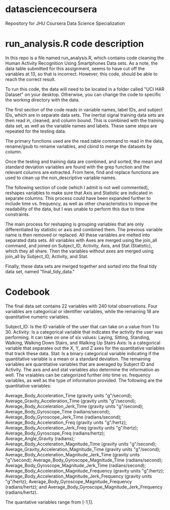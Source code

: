 # datasciencecoursera
Repository for JHU Coursera Data Science Specialization

# run_analysis.R code description
In this repo is a file named run_analysis.R, which contains code cleaning the Human Activity Recognition Using Smartphones Data sets. As a note, the data table submitted for this assignment, seems to have cut off the variables at 13, so that is incorrect. However, this code, should be able to reach the correct result.

To run this code, the data will need to be located in a folder called "UCI HAR Dataset" on your desktop. Otherwise, you can change the code to specific the working directory with the data.

The first section of the code reads in variable names, label IDs, and  subject IDs, which are in separate data sets. The inertial signal training data sets are then read in, cleaned, and column bound. This is combined with the training data set, as well as the variable names and labels. These same steps are repeated for the testing data.

The primary functions used are the read.table command to read in the data, rename/gsub to rename variables, and cbind to merge the datasets by column.

Once the testing and training data are combined, and sorted, the mean and standard deviation variables are found with the grep function and the relevant columns are extracted. From here, find and replace functions are used to clean up the non_descriptive variable names.

The following section of code (which I admit is not well commented), reshapes variables to make sure that Axis and Statistic are indicated in separate columns. This process could have been expanded further to include time vs. frequency, as well as other characteristics to impove the readability of the data, but I was unable to perform this due to time constraints.

The main process for reshaping is grouping variables that are only differentiated by statistic or axis and combined them. The previous variable name is then removed or replaced. All these variables are melted into separated data sets. All variables with Axes are merged using the join_all command, and joined on Subject_ID, Activity, Axis, and Stat (Statistic), which they all share. Then the variables without axes are merged using join_all by Subject_ID, Activity, and Stat.

Finally, these data sets are merged together and sorted into the final tidy data set, named "final_tidy_data."

# Codebook

The final data set contains 22 variables with 240 total observations. Four variables are categorical or identifier variables, while the remaining 18 are quantitative numeric variables. 

Subject_ID:  Is the ID variable of the user that can take on a value from 1 to 30.
Activity:  Is a categorical variable that indicates the activity the user was performing. It can take on one of six values:  Laying, Sitting, Standing, Walking, Walking Down Stairs, and Walking Up Stairs
Axis: Is a categorical variable that separates out the X, Y, and Z axes for the quantitative variables that track these data.
Stat: Is a binary categorical variable indicating if the quantitative variable is a mean or a standard deviation.
The remaining variables are quantitative variables that are averaged by Subject ID and Activity. The axis and and stat variables also determine the information as well. The vraiables can be categorized further into time vs. frequency variables, as well as the type of information provided. The following are the quantitative variables: 

Average_Body_Acceleration_Time (gravity units "g"/second);
Average_Gravity_Acceleration_Time (gravity units "g"/second);
Average_Body_Acceleration_Jerk_Time (gravity units "g"/second);
Average_Body_Gyroscope_Time (radians/second);
Average_Body_Gyroscope_Jerk_Time (radians/second);
Average_Body_Acceleration_Freq (gravity units "g"/hertz);
Average_Body_Acceleration_Jerk_Freq (gravity units "g"/hertz);
Average_Body_Gyroscope_Freq (radians/hertz);	
Average_Angle_Gravity (radians);
Average_Body_Acceleration_Magnitude_Time (gravity units "g"/second);
Average_Gravity_Acceleration_Magnitude_Time (gravity units "g"/second);
Average_Body_Acceleration_Magnitude_Jerk_Time (gravity units "g"/second);
Average_Body_Gyroscope_Magnitude_Time (radians/second);
Average_Body_Gyroscope_Magnitude_Jerk_Time (radians/second);
Average_Body_Acceleration_Magnitude_Frequency (gravity units "g"/hertz);
Average_Body_Acceleration_Magnitude_Jerk_Frequency (gravity units "g"/hertz);
Average_Body_Gyroscope_Magnitude_Frequency (radians/hertz); and
Average_Body_Gyroscope_Magnitude_Jerk_Frequency (radians/hertz).

The quantative variables range from [-1,1].
